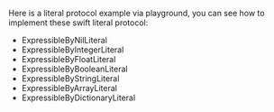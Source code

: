 Here is a literal protocol example via playground, you can see how to implement these swift literal protocol:

- ExpressibleByNilLiteral
- ExpressibleByIntegerLiteral
- ExpressibleByFloatLiteral
- ExpressibleByBooleanLiteral
- ExpressibleByStringLiteral
- ExpressibleByArrayLiteral
- ExpressibleByDictionaryLiteral

